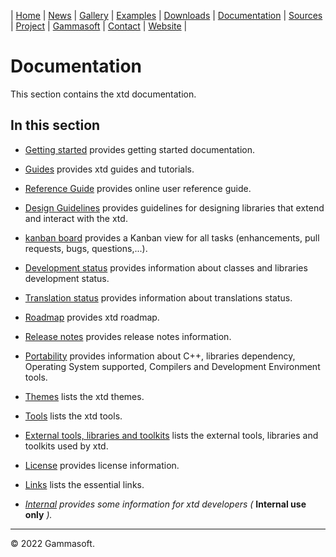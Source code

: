 | [Home](home.md) | [News](news.md) | [Gallery](gallery.md) | [Examples](examples.md) | [Downloads](downloads.md) | [Documentation](documentation.md) | [Sources](https://github.com/gammasoft71/xtd) | [Project](https://sourceforge.net/projects/xtdpro/) | [Gammasoft](gammasoft.md)  | [Contact](contact.md) | [Website](https://gammasoft71.wixsite.com/xtdpro) |

# Documentation

This section contains the xtd documentation. ​

## In this section

* [Getting started](getting_started.md) provides getting started documentation.
* [Guides](guides.md) provides xtd guides and tutorials.
* [Reference Guide](https://codedocs.xyz/gammasoft71/xtd/index.html) provides online user reference guide.
* [Design Guidelines](design_guidelines.md) provides guidelines for designing libraries that extend and interact with the xtd.
* [kanban board](https://github.com/users/gammasoft71/projects/3) provides a Kanban view for all tasks (enhancements, pull requests, bugs, questions,...).
* [Development status](development_status.md) provides information about classes and libraries development status.
* [Translation status](translations_status.md) provides information about translations status.
* [Roadmap](roadmap.md) provides xtd roadmap.
* [Release notes](release_notes.md) provides release notes information.
* [Portability](portability.md) provides information about C++, libraries dependency, Operating System supported, Compilers and Development Environment tools.
* [Themes](themes.md) lists the xtd themes.
* [Tools](tools.md) lists the xtd tools.
* [External tools, libraries and toolkits](external_tools_libraries_and_toolkits.md) lists the external tools, libraries and toolkits used by xtd.
* [License](license.md) provides license information.
* [Links](links.md) lists the essential links.


* [*Internal*](internal/README.md) *provides some information for xtd developers (* **Internal use only** *).*

______________________________________________________________________________________________

© 2022 Gammasoft.
